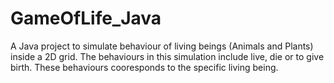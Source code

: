 # GameOfLife_Java
A Java project to simulate behaviour of living beings (Animals and Plants) inside a 2D grid. The behaviours in this simulation include live, die or to give birth. These behaviours cooresponds to the specific living being.

